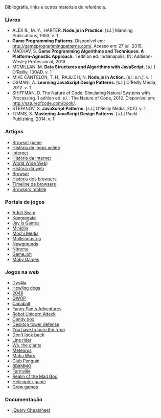 Bibliografia, links e outros materiais de referência.

### Livros

- ALEX R., M. Y., HARTER. **Node.js in Practice.** [s.l.] Manning Publications, 1900. v. 1
- **Game Programming Patterns.** Disponível em: <http://gameprogrammingpatterns.com/>. Acesso em: 27 jul. 2015. 
- MADHAV, S. **Game Programming Algorithms and Techniques: A Platform-Agnostic Approach.** 1 edition ed. Indianapolis, IN: Addison-Wesley Professional, 2013. 
- MCMILLAN, M. **Data Structures and Algorithms with JavaScript.** [s.l.] O’Reilly, 100AD. v. 1
- MIKE CANTELON, T. H.; RAJLICH, N. **Node.js in Action.** [s.l: s.n.]. v. 1
- OSMANI, A. **Learning JavaScript Design Patterns.** [s.l.] O’Reilly Media, 2012. v. 1
- SHIFFMAN, D. The Nature of Code: Simulating Natural Systems with Processing. 1 edition ed. s.l.: The Nature of Code, 2012.  Disponível em: <http://natureofcode.com/book/>.
- STEFANOV, S. **JavaScript Patterns.** [s.l.] O’Reilly Media, 2010. v. 1
- TIMMS, S. **Mastering JavaScript Design Patterns.** [s.l.] Packt Publishing, 2014. v. 1

### Artigos

+ [Browser game](http://en.wikipedia.org/wiki/Browser_game)
+ [História de jogos online](http://en.wikipedia.org/wiki/History_of_online_games)
+ [Internet](http://en.wikipedia.org/wiki/Internet)
+ [História da Internet](http://en.wikipedia.org/wiki/History_of_the_Internet)
+ [World Wide Web](http://en.wikipedia.org/wiki/World_Wide_Web))
+ [História da web](http://en.wikipedia.org/wiki/History_of_the_World_Wide_Web)
+ [Browser](http://en.wikipedia.org/wiki/Web_browser)
+ [História dos browsers](http://en.wikipedia.org/wiki/History_of_the_web_browser)
+ [Timeline de browsers](http://upload.wikimedia.org/wikipedia/commons/7/74/Timeline_of_web_browsers.svg)
+ [Browsers mobile](http://en.wikipedia.org/wiki/Mobile_browser)

### Portais de jogos

+ [Adult Swim](http://en.wikipedia.org/wiki/Adult_Swim_games)
+ [Kongregate](http://en.wikipedia.org/wiki/Kongregate)
+ [Jay is Games](http://en.wikipedia.org/wiki/Jay_Is_Games)
+ [Miniclip](http://en.wikipedia.org/wiki/Miniclip)
+ [Mochi Media](http://en.wikipedia.org/wiki/Mochi_Media)
+ [Molleindustria](http://en.wikipedia.org/wiki/Molleindustria)
+ [Newgrounds](http://en.wikipedia.org/wiki/Newgrounds)
+ [Nitrome](http://www.nitrome.com/)
+ [GameJolt](http://gamejolt.com/)
+ [Moby Games](http://www.mobygames.com/)

### Jogos na web

+ [Dys4ia](http://en.wikipedia.org/wiki/Dys4ia)
+ [Howling dogs](http://en.wikipedia.org/wiki/Howling_dogs#Howling_Dogs)
+ [2048](http://en.wikipedia.org/wiki/2048_(video_game))
+ [QWOP](http://en.wikipedia.org/wiki/Qwop)
+ [Canabalt](http://en.wikipedia.org/wiki/Canabalt)
+ [Fancy Pants Adventures](http://en.wikipedia.org/wiki/Fancy_Pants_Adventures)
+ [Robot Unicorn Attack](http://en.wikipedia.org/wiki/Robot_Unicorn_Attack)
+ [Candy box](http://en.wikipedia.org/wiki/Candy_Box)
+ [Desktop tower defense](http://en.wikipedia.org/wiki/Desktop_Tower_Defense)
+ [You have to burn the rope](http://en.wikipedia.org/wiki/You_Have_to_Burn_the_Rope)
+ [Don't look back](http://en.wikipedia.org/wiki/Don%27t_Look_Back_(video_game))
+ [Line rider](http://en.wikipedia.org/wiki/Line_Rider)
+ [We, the giants](http://kbhgames.com/we-the-giants/)
+ [Meteorus](http://meteorus.uol.com.br/)
+ [Mafia Wars](http://en.wikipedia.org/wiki/Mafia_Wars)
+ [Club Penguin](http://en.wikipedia.org/wiki/Club_penguin)
+ [8BitMMO](http://en.wikipedia.org/wiki/8BitMMO)
+ [Farmville](http://en.wikipedia.org/wiki/Farmville)
+ [Realm of the Mad God](http://en.wikipedia.org/wiki/Realm_of_the_Mad_God)
+ [Helicopter game](http://www.helicoptergame.net/)
+ [Grow games](http://www.eyezmaze.com/)

### Documentação

- [jQuery Cheatsheet](http://oscarotero.com/jquery/)


